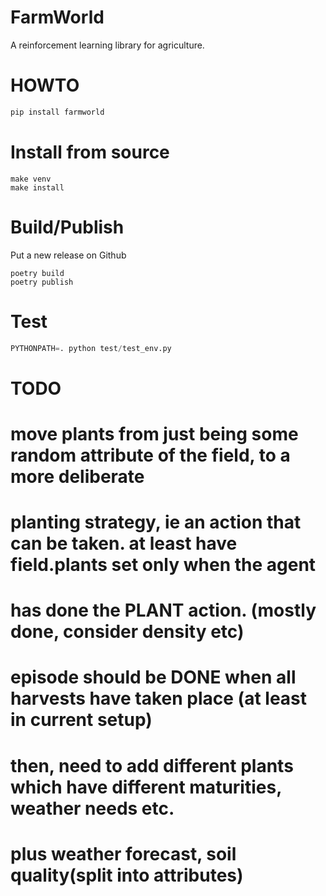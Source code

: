 # FarmWorld

A reinforcement learning library for agriculture.

# HOWTO

```python
pip install farmworld
```

# Install from source

```
make venv
make install
```

# Build/Publish

Put a new release on Github

```shell
poetry build
poetry publish
```

# Test

```python
PYTHONPATH=. python test/test_env.py
```

# TODO

# move plants from just being some random attribute of the field, to a more deliberate
# planting strategy, ie an action that can be taken. at least have field.plants set only when the agent
# has done the PLANT action. (mostly done, consider density etc)
# episode should be DONE when all harvests have taken place (at least in current setup)
# then, need to add different plants which have different maturities, weather needs etc. 
# plus weather forecast, soil quality(split into attributes)